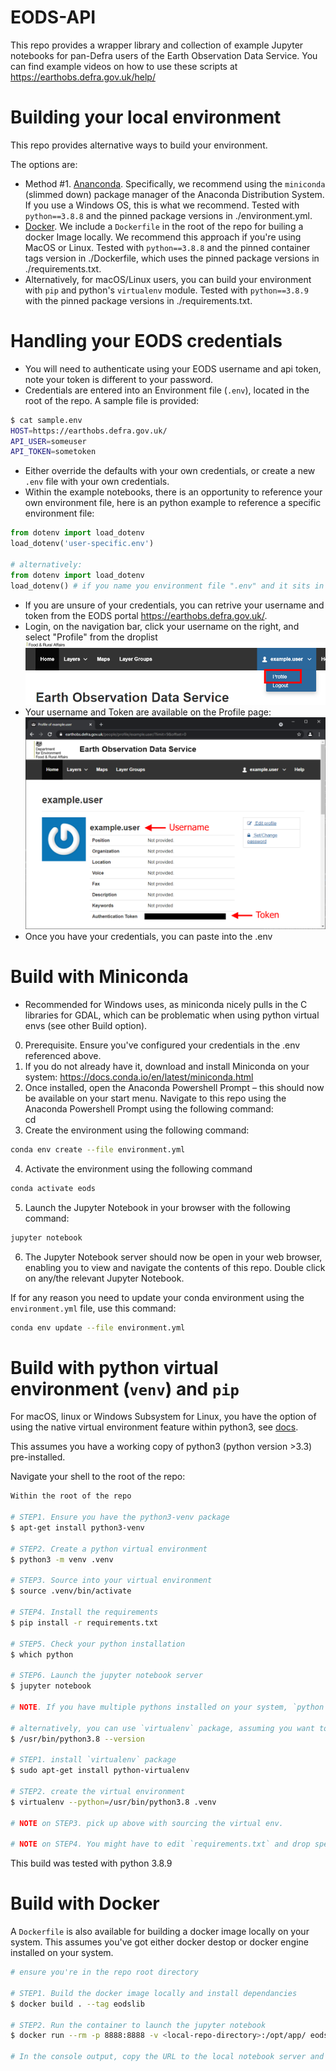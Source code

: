 # EODS-API
This repo provides a wrapper library and collection of example Jupyter notebooks for pan-Defra users of the Earth Observation Data Service. You can find example videos on how to use these scripts at https://earthobs.defra.gov.uk/help/


# Building your local environment

This repo provides alternative ways to build your environment.

The options are:
* Method #1. [Ananconda](https://anaconda.org/). Specifically, we recommend using the `miniconda` (slimmed down) package manager of the Anaconda Distribution System. If you use a Windows OS, this is what we recommend. Tested with `python==3.8.8` and the pinned package versions in ./environment.yml.
* [Docker](https://www.docker.com/). We include a `Dockerfile` in the root of the repo for builing a docker Image locally. We recommend this approach if you're using MacOS or Linux. Tested with `python==3.8.8` and the pinned container tags version in ./Dockerfile, which uses the pinned package versions in ./requirements.txt.
* Alternatively, for macOS/Linux users, you can build your environment with `pip` and python's `virtualenv` module. Tested with `python==3.8.9` with the pinned package versions in ./requirements.txt.

# Handling your EODS credentials

* You will need to authenticate using your EODS username and api token, note your token is different to your password.
* Credentials are entered into an Environment file (`.env`), located in the root of the repo. A sample file is provided:
```bash
$ cat sample.env
HOST=https://earthobs.defra.gov.uk/
API_USER=someuser
API_TOKEN=sometoken
```
* Either override the defaults with your own credentials, or create a new `.env` file with your own credentials.
* Within the example notebooks, there is an opportunity to reference your own environment file, here is an python example to reference a specific environment file:
```python
from dotenv import load_dotenv
load_dotenv('user-specific.env')

# alternatively:
from dotenv import load_dotenv
load_dotenv() # if you name you environment file ".env" and it sits in the root, then you do not need to specific a named file.

```
* If you are unsure of your credentials, you can retrive your username and token from the EODS portal https://earthobs.defra.gov.uk/.
* Login, on the navigation bar, click your username on the right, and select "Profile" from the droplist
![](static/howto-01-creds.png)
* Your username and Token are available on the Profile page:
![](static/howto-02-creds.png)
* Once you have your credentials, you can paste into the .env

# Build with Miniconda

* Recommended for Windows uses, as miniconda nicely pulls in the C libraries for GDAL, which can be problematic when using python virtual envs (see other Build option).

0. Prerequisite. Ensure you've configured your credentials in the .env referenced above.
1.	If you do not already have it, download and install Miniconda on your system: https://docs.conda.io/en/latest/miniconda.html 
2.	Once installed, open the Anaconda Powershell Prompt – this should now be available on your start menu.  Navigate to this repo using the Anaconda Powershell Prompt using the following command:  
cd <filepath>
3.	Create the environment using the following command:
```bash
conda env create --file environment.yml
```
4.	Activate the environment using the following command
```bash 
conda activate eods
```
5.	Launch the Jupyter Notebook in your browser with the following command:
```bash
jupyter notebook
```
6.	The Jupyter Notebook server should now be open in your web browser, enabling you to view and navigate the contents of this repo.  Double click on any/the relevant Jupyter Notebook.

If for any reason you need to update your conda environment using the `environment.yml` file, use this command:
```bash
conda env update --file environment.yml
```

# Build with python virtual environment (`venv`) and `pip`

For macOS, linux or Windows Subsystem for Linux, you have the option of using the native virtual environment feature within python3, see [docs](https://docs.python.org/3/tutorial/venv.html).

This assumes you have a working copy of python3 (python version >3.3) pre-installed.

Navigate your shell to the root of the repo:

```bash
Within the root of the repo

# STEP1. Ensure you have the python3-venv package
$ apt-get install python3-venv

# STEP2. Create a python virtual environment
$ python3 -m venv .venv

# STEP3. Source into your virtual environment
$ source .venv/bin/activate

# STEP4. Install the requirements
$ pip install -r requirements.txt

# STEP5. Check your python installation
$ which python

# STEP6. Launch the jupyter notebook server
$ jupyter notebook

# NOTE. If you have multiple pythons installed on your system, `python -m venv <env>` can sometimes be problematic

# alternatively, you can use `virtualenv` package, assuming you want to use something other than system python, e.g.:
$ /usr/bin/python3.8 --version

# STEP1. install `virtualenv` package
$ sudo apt-get install python-virtualenv

# STEP2. create the virtual environment
$ virtualenv --python=/usr/bin/python3.8 .venv

# NOTE on STEP3. pick up above with sourcing the virtual env.

# NOTE on STEP4. You might have to edit `requirements.txt` and drop specific versions to accomodate your python version.


```
This build was tested with python 3.8.9

# Build with Docker

A `Dockerfile` is also available for building a docker image locally on your system.  This assumes you've got either docker destop or docker engine installed on your system.

```bash
# ensure you're in the repo root directory

# STEP1. Build the docker image locally and install dependancies
$ docker build . --tag eodslib

# STEP2. Run the container to launch the jupyter notebook
$ docker run --rm -p 8888:8888 -v <local-repo-directory>:/opt/app/ eodslib

# In the console output, copy the URL to the local notebook server and paste to your web browser
```
